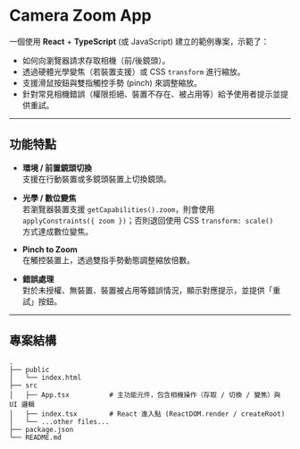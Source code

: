 # Camera Zoom App

一個使用 **React** + **TypeScript** (或 JavaScript) 建立的範例專案，示範了：

- 如何向瀏覽器請求存取相機（前/後鏡頭）。
- 透過硬體光學變焦（若裝置支援）或 CSS `transform` 進行縮放。
- 支援滑鼠按鈕與雙指觸控手勢 (pinch) 來調整縮放。
- 針對常見相機錯誤（權限拒絕、裝置不存在、被占用等）給予使用者提示並提供重試。

---

## 功能特點

- **環境 / 前置鏡頭切換**  
  支援在行動裝置或多鏡頭裝置上切換鏡頭。

- **光學 / 數位變焦**  
  若瀏覽器裝置支援 `getCapabilities().zoom`，則會使用  
  `applyConstraints({ zoom })`；否則退回使用 CSS `transform: scale()`  
  方式達成數位變焦。

- **Pinch to Zoom**  
  在觸控裝置上，透過雙指手勢動態調整縮放倍數。

- **錯誤處理**  
  對於未授權、無裝置、裝置被占用等錯誤情況，顯示對應提示，並提供「重試」按鈕。

---

## 專案結構

```plaintext
.
├── public
│   └── index.html
├── src
│   ├── App.tsx          # 主功能元件，包含相機操作（存取 / 切換 / 變焦）與 UI 邏輯
│   ├── index.tsx        # React 進入點 (ReactDOM.render / createRoot)
│   └── ...other files...
├── package.json
└── README.md
